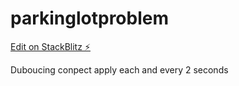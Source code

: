 # parkinglotproblem

[Edit on StackBlitz ⚡️](https://stackblitz.com/edit/parkinglotproblem)

Duboucing conpect apply each and every 2 seconds